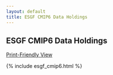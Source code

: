 ```yaml
---
layout: default
title: ESGF CMIP6 Data Holdings
---
```


## ESGF CMIP6 Data Holdings

[Print-Friendly View](print_view.html)

{% include esgf_cmip6.html %}
